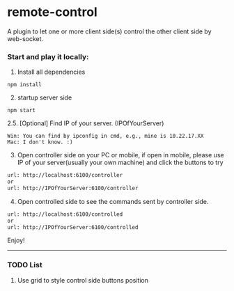 # remote-control
A plugin to let one or more client side(s) control the other client side by web-socket.


### Start and play it locally:
1. Install all dependencies
```
npm install
```

2. startup server side
```
npm start
```

2.5. [Optional] Find IP of your server. (IPOfYourServer)
```
Win: You can find by ipconfig in cmd, e.g., mine is 10.22.17.XX
Mac: I don't know. :)
```

3. Open controller side on your PC or mobile, if open in mobile, please use IP of your server(usually your own machine) and click the buttons to try
```html
url: http://localhost:6100/controller
or 
url: http://IPOfYourServer:6100/controller
```

4. Open controlled side to see the commands sent by controller side.
```html
url: http://localhost:6100/controlled
or 
url: http://IPOfYourServer:6100/controlled
```

Enjoy!

------

### TODO List

1. Use grid to style control side buttons position